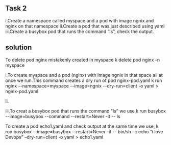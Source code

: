 ## Task 2
i.Create a namespace called myspace and a pod with image ngnix and nginx on that namespace
ii.Create a pod that was just described using yaml
iii.Create a busybox pod that runs the command ”ls”, check the output.

## solution
To delete pod nginx mistakenly created in myspace
k delete pod nginx -n myspace

i.To create myspace and a pod (nginx) with image ngnix in that space all at once we run.This command creates a dry run of pod nginx-pod.yaml
k run nginx --namespace=myspace --image=ngnix --dry-run=client -o yaml > nginx-pod.yaml

ii.

iii.To creat a busybox pod that runs the command "ls"  we use
 k run busybox --image=busybox --command --restart=Never -it -- ls

 To  create a pod echo1.yaml and check output at the same time we use,
 k run busybox --image=busybox --restart=Never -it -- bin/sh –c echo “i  love Devops” –dry-run=client -o yaml > echo1.yaml